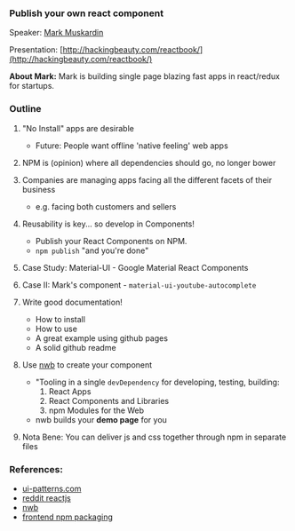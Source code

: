 ### Publish your own react component


Speaker: [Mark Muskardin](http://hackingbeauty.com/about/)

Presentation: [http://hackingbeauty.com/reactbook/](http://hackingbeauty.com/reactbook/)

__About Mark:__ Mark is building single page blazing fast apps in react/redux for startups.


### Outline

1. "No Install" apps are desirable
    - Future: People want offline 'native feeling' web apps 

2. NPM is (opinion) where all dependencies should go, no longer bower

3. Companies are managing apps facing all the different facets of their business
    - e.g. facing both customers and sellers

4. Reusability is key... so develop in Components!
    - Publish your React Components on NPM.
    - `npm publish` "and you're done"

5. Case Study: Material-UI - Google Material React Components

6. Case II: Mark's component - `material-ui-youtube-autocomplete`

7. Write good documentation!
    - How to install
    - How to use
    - A great example using github pages
    - A solid github readme

8. Use [nwb](https://github.com/insin/nwb) to create your component
    - "Tooling in a single `devDependency` for developing, testing, building:
        1. React Apps
        2. React Components and Libraries
        3. npm Modules for the Web
    - nwb builds your __demo page__ for you

9. Nota Bene: You can deliver js and css together through npm in separate files


### References:

- [ui-patterns.com](http://ui-pattens.com)
- [reddit reactjs](https://www.reddit.com/r/reactjs)
- [nwb](https://github.com/insin/nwb)
- [frontend npm packaging](http://blog.npmjs.org/post/101775448305/npm-and-front-end-packaging)
